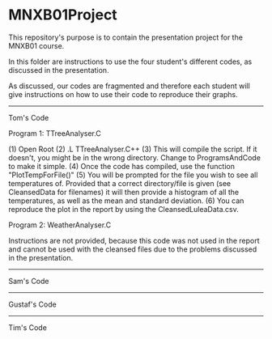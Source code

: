 # MNXB01Project
This repository's purpose is to contain the presentation project for the MNXB01 course.

In this folder are instructions to use the four student's different codes,
as discussed in the presentation.

As discussed, our codes are fragmented and therefore each student will
give instructions on how to use their code to reproduce their graphs.

------------------------------------------------------------------------

Tom's Code

Program 1: TTreeAnalyser.C

(1) Open Root
(2) .L TTreeAnalyser.C++
(3) This will compile the script. If it doesn't, you might be in the 
wrong directory. Change to ProgramsAndCode to make it simple.
(4) Once the code has compiled, use the function "PlotTempForFile()"
(5) You will be prompted for the file you wish to see all temperatures of.
Provided that a correct directory/file is given (see CleansedData for filenames)
it will then provide a histogram of all the temperatures, as well as the
mean and standard deviation. 
(6) You can reproduce the plot in the report by using the CleansedLuleaData.csv.

Program 2: WeatherAnalyser.C

Instructions are not provided, because this code was not used in the report
and cannot be used with the cleansed files due to the problems discussed
in the presentation.

------------------------------------------------------------------------

Sam's Code

------------------------------------------------------------------------

Gustaf's Code

------------------------------------------------------------------------

Tim's Code

